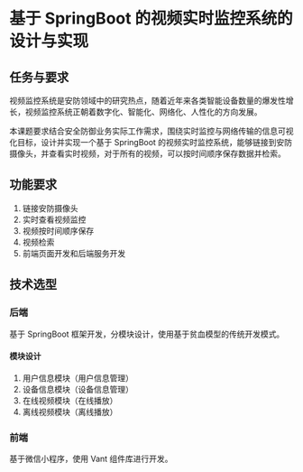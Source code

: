 # 基于 SpringBoot 的视频实时监控系统的设计与实现

## 任务与要求
视频监控系统是安防领域中的研究热点，随着近年来各类智能设备数量的爆发性增长，视频监控系统正朝着数字化、智能化、网络化、人性化的方向发展。

本课题要求结合安全防御业务实际工作需求，围绕实时监控与网络传输的信息可视化目标，设计并实现一个基于 SpringBoot 的视频实时监控系统，能够链接到安防摄像头，并查看实时视频，对于所有的视频，可以按时间顺序保存数据并检索。

## 功能要求
1. 链接安防摄像头
2. 实时查看视频监控
3. 视频按时间顺序保存
4. 视频检索
5. 前端页面开发和后端服务开发

## 技术选型
### 后端
基于 SpringBoot 框架开发，分模块设计，使用基于贫血模型的传统开发模式。

#### 模块设计
1. 用户信息模块（用户信息管理）
2. 设备信息模块（设备信息管理）
2. 在线视频模块（在线播放）
3. 离线视频模块（离线播放）

### 前端
 基于微信小程序，使用 Vant 组件库进行开发。